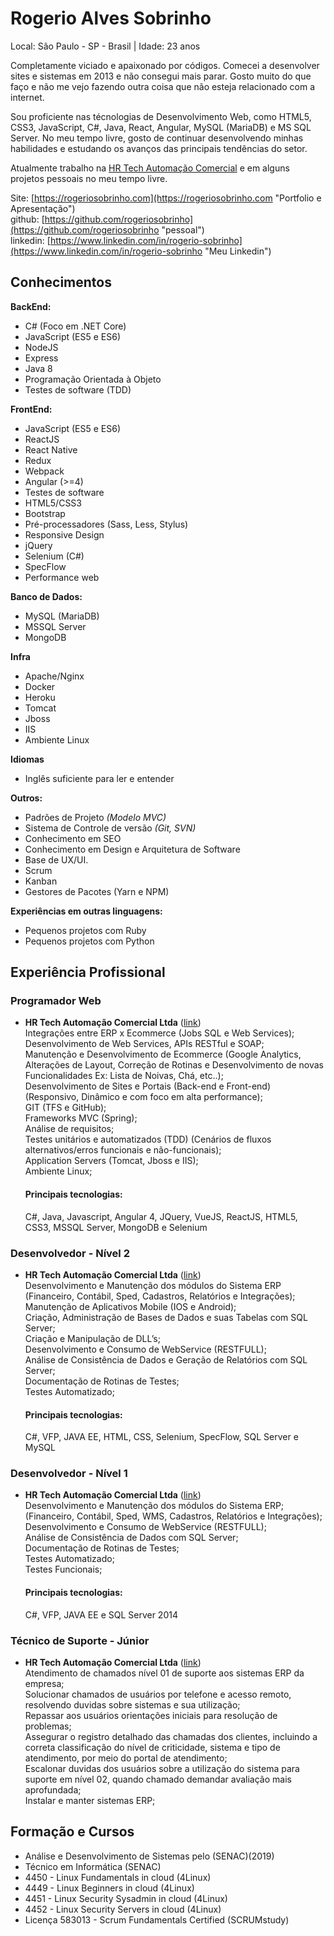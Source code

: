 # Rogerio Alves Sobrinho

Local: São Paulo - SP - Brasil | Idade: 23 anos

Completamente viciado e apaixonado por códigos. Comecei a desenvolver sites e sistemas em 2013 e não consegui mais parar.
Gosto muito do que faço e não me vejo fazendo outra coisa que não esteja relacionado com a internet.

Sou proficiente nas técnologias de Desenvolvimento Web, como HTML5, CSS3, JavaScript, C#, Java, React, Angular, MySQL (MariaDB) e MS SQL Server. No meu tempo livre, gosto de continuar desenvolvendo minhas habilidades e estudando os avanços das principais tendências do setor.

Atualmente trabalho na [HR Tech Automação Comercial](http://hrtech.com.br "Link") e em alguns projetos pessoais no meu tempo livre.

Site: [https://rogeriosobrinho.com](https://rogeriosobrinho.com "Portfolio e Apresentação")  
github: [https://github.com/rogeriosobrinho](https://github.com/rogeriosobrinho "pessoal")  
linkedin: [https://www.linkedin.com/in/rogerio-sobrinho](https://www.linkedin.com/in/rogerio-sobrinho "Meu Linkedin")  

## Conhecimentos

**BackEnd:**
* C# (Foco em .NET Core)
* JavaScript (ES5 e ES6)
* NodeJS
* Express
* Java 8
* Programação Orientada à Objeto
* Testes de software (TDD)

**FrontEnd:**
* JavaScript (ES5 e ES6)
* ReactJS
* React Native
* Redux
* Webpack
* Angular (>=4)
* Testes de software
* HTML5/CSS3
* Bootstrap
* Pré-processadores (Sass, Less, Stylus)
* Responsive Design
* jQuery
* Selenium (C#)
* SpecFlow
* Performance web

**Banco de Dados:**
* MySQL (MariaDB)
* MSSQL Server
* MongoDB

**Infra**
* Apache/Nginx
* Docker
* Heroku
* Tomcat
* Jboss 
* IIS
* Ambiente Linux

**Idiomas**
* Inglês suficiente para ler e entender

**Outros:**
* Padrões de Projeto *(Modelo MVC)*
* Sistema de Controle de versão *(Git, SVN)*
* Conhecimento em SEO
* Conhecimento em Design e Arquitetura de Software
* Base de UX/UI.
* Scrum
* Kanban
* Gestores de Pacotes (Yarn e NPM)

**Experiências em outras linguagens:**
* Pequenos projetos com Ruby
* Pequenos projetos com Python

## Experiência Profissional 

### Programador Web
* **HR Tech Automação Comercial Ltda** ([link](http://hrtech.com.br "HRTech"))  
  Integrações entre ERP x Ecommerce (Jobs SQL e Web Services);  
  Desenvolvimento de Web Services, APIs RESTful e SOAP;  
  Manutenção e Desenvolvimento de Ecommerce (Google Analytics, Alterações de Layout, 
  Correção de Rotinas e Desenvolvimento de novas Funcionalidades Ex: Lista de Noivas, Chá, etc..);  
  Desenvolvimento de Sites e Portais (Back-end e Front-end) (Responsivo, Dinâmico e com foco em alta
  performance);  
  GIT (TFS e GitHub);  
  Frameworks MVC (Spring);  
  Análise de requisitos;  
  Testes unitários e automatizados (TDD) (Cenários de fluxos alternativos/erros funcionais e não-funcionais);  
  Application Servers (Tomcat, Jboss e IIS);  
  Ambiente Linux;  
  
  #### Principais tecnologias:
  C#, Java, Javascript, Angular 4, JQuery, VueJS, ReactJS, HTML5, CSS3, MSSQL Server, MongoDB e Selenium
  
### Desenvolvedor - Nível 2
* **HR Tech Automação Comercial Ltda** ([link](http://hrtech.com.br "HRTech"))  
  Desenvolvimento e Manutenção dos módulos do Sistema ERP (Financeiro, Contábil, Sped, Cadastros,
  Relatórios e Integrações);  
  Manutenção de Aplicativos Mobile (IOS e Android);  
  Criação, Administração de Bases de Dados e suas Tabelas com SQL Server;  
  Criação e Manipulação de DLL’s;  
  Desenvolvimento e Consumo de WebService (RESTFULL);  
  Análise de Consistência de Dados e Geração de Relatórios com SQL Server;  
  Documentação de Rotinas de Testes;  
  Testes Automatizado;  
  
  #### Principais tecnologias:
  C#, VFP, JAVA EE, HTML, CSS, Selenium, SpecFlow, SQL Server e MySQL
  
### Desenvolvedor - Nível 1
* **HR Tech Automação Comercial Ltda** ([link](http://hrtech.com.br "HRTech"))  
  Desenvolvimento e Manutenção dos módulos do Sistema ERP;  
  (Financeiro, Contábil, Sped, WMS, Cadastros, Relatórios e Integrações);  
  Desenvolvimento e Consumo de WebService (RESTFULL);  
  Análise de Consistência de Dados com SQL Server;  
  Documentação de Rotinas de Testes;  
  Testes Automatizado;  
  Testes Funcionais;  
  
  #### Principais tecnologias:
  C#, VFP, JAVA EE e SQL Server 2014
 
### Técnico de Suporte - Júnior
* **HR Tech Automação Comercial Ltda** ([link](http://hrtech.com.br "HRTech"))  
  Atendimento de chamados nível 01 de suporte aos sistemas ERP da empresa;  
  Solucionar chamados de usuários por telefone e acesso remoto, resolvendo duvidas sobre sistemas e sua
  utilização;  
  Repassar aos usuários orientações iniciais para resolução de problemas;  
  Assegurar o registro detalhado das chamadas dos clientes, incluindo a correta classificação do nível de
  criticidade, sistema e tipo de atendimento, por meio do portal de atendimento;  
  Escalonar duvidas dos usuários sobre a utilização do sistema para suporte em nível 02, quando chamado
  demandar avaliação mais aprofundada;  
  Instalar e manter sistemas ERP;  

  
## Formação e Cursos

* Análise e Desenvolvimento de Sistemas pelo (SENAC)(2019)  
* Técnico em Informática (SENAC)  
* 4450 - Linux Fundamentals in cloud (4Linux)  
* 4449 - Linux Beginners in cloud (4Linux)  
* 4451 - Linux Security Sysadmin in cloud (4Linux)  
* 4452 - Linux Security Servers in cloud (4Linux)  
* Licença 583013 - Scrum Fundamentals Certified (SCRUMstudy)  
